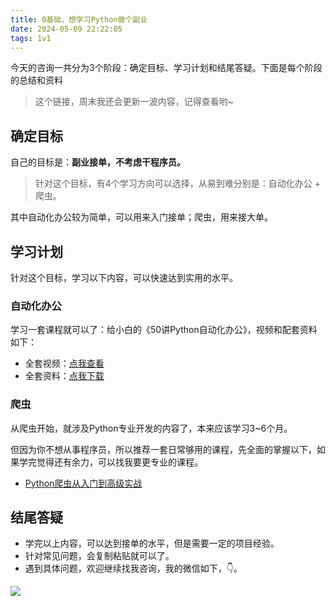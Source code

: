 ```yaml
---
title: 0基础，想学习Python做个副业
date: 2024-05-09 22:22:05
tags: 1v1
---
```



今天的咨询一共分为3个阶段：确定目标、学习计划和结尾答疑。下面是每个阶段的总结和资料

> 这个链接，周末我还会更新一波内容，记得查看哟~


## 确定目标


自己的目标是：**副业接单，不考虑干程序员。**

> 针对这个目标，有4个学习方向可以选择，从易到难分别是：自动化办公 + 爬虫。


其中自动化办公较为简单，可以用来入门接单；爬虫，用来接大单。

## 学习计划

针对这个目标，学习以下内容，可以快速达到实用的水平。

### 自动化办公

学习一套课程就可以了：给小白的《50讲Python自动化办公》，视频和配套资料如下：

- 全套视频：[点我查看](https://www.python-office.com/course/50-python-office.html)
- 全套资料：[点我下载](http://www.python4office.cn/python-course/50-python-office/)


### 爬虫

从爬虫开始，就涉及Python专业开发的内容了，本来应该学习3~6个月。

但因为你不想从事程序员，所以推荐一套日常够用的课程，先全面的掌握以下，如果学完觉得还有余力，可以找我要更专业的课程。

- [Python爬虫从入门到高级实战](https://www.bilibili.com/video/BV1y54y1y74F/?spm_id_from=333.999.0.0)


## 结尾答疑


- 学完以上内容，可以达到接单的水平，但是需要一定的项目经验。
- 针对常见问题，会复制粘贴就可以了。
- 遇到具体问题，欢迎继续找我咨询，我的微信如下，👇。

![](https://www.python-office.com/assets/img/qr-code.842c35b6.jpg)